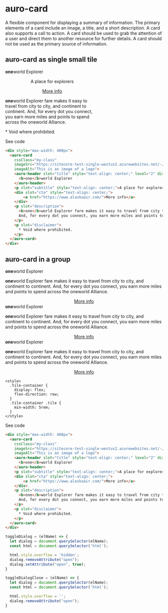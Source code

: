 # auro-card

A flexible component for displaying a summary of information.  The primary elements of a card include an image, a title,
and a short description.  A card also supports a call to action.  A card should be used to grab the attention of a user
and direct them to another resource for further details.  A card should not be used as the primary source of
information.

## auro-card as single small tile

<div style="max-width: 300px" class="exampleWrapper">
    <auro-card
      cssClass="my-class"
      imageSrc="https://sitecore-test-single-westus2.azurewebsites.net/-/media/Images/pages/examples/blue.png"
      imageAlt="This is an image of a logo">
      <auro-header slot="title" style="text-align: center;" level="2" display="600">
        <b>one</b>world Explorer
      </auro-header>
      <p slot="subtitle" style="text-align: center;">A place for explorers</p>
      <div slot="cta" style="text-align: center;">
          <a href="https://www.alaskaair.com/">More info</a>
      </div>
      <p slot="description">
        <b>one</b>world Explorer fare makes it easy to travel from city to city, and continent to continent.
        And, for every dot you connect, you earn more miles and points to spend across the oneworld Alliance.
      </p>
      <p slot="disclaimer">
        * Void where prohibited.
      </p>
    </auro-card>
</div>
  
<auro-accordion lowProfile justifyRight>
<span slot="trigger">See code</span>

```html
<div style="max-width: 400px">
  <auro-card
    cssClass="my-class"
    imageSrc="https://sitecore-test-single-westus2.azurewebsites.net/-/media/Images/pages/examples/blue.png"
    imageAlt="This is an image of a logo">
    <auro-header slot="title" style="text-align: center;" level="2" display="600">
      <b>one</b>world Explorer
    </auro-header>
    <p slot="subtitle" style="text-align: center;">A place for explorers</p>
    <div slot="cta" style="text-align: center;">
        <a href="https://www.alaskaair.com/">More info</a>
    </div>
    <p slot="description">
      <b>one</b>world Explorer fare makes it easy to travel from city to city, and continent to continent.
      And, for every dot you connect, you earn more miles and points to spend across the oneworld Alliance.
    </p>
    <p slot="disclaimer">
      * Void where prohibited.
    </p>
  </auro-card>
</div>
```

</auro-accordion>

## auro-card in a group

<div class="exampleWrapper tile-container">
    <auro-card
      cssClass="tile"
      imageSrc="https://sitecore-test-single-westus2.azurewebsites.net/-/media/Images/pages/examples/blue.png"
      imageAlt="This is an image of a logo">
      <auro-header slot="title" style="text-align: center;" level="2" display="600">
        <b>one</b>world Explorer
      </auro-header>
      <p slot="description">
        <b>one</b>world Explorer fare makes it easy to travel from city to city, and continent to continent.
        And, for every dot you connect, you earn more miles and points to spend across the oneworld Alliance.
      </p>
      <div slot="cta" style="text-align: center;">
          <a href="https://www.alaskaair.com/">More info</a>
      </div>
    </auro-card>
    <auro-card
      cssClass="tile"
      imageSrc="https://sitecore-test-single-westus2.azurewebsites.net/-/media/Images/pages/examples/green.png"
      imageAlt="This is an image of a logo">
      <auro-header slot="title" style="text-align: center;" level="2" display="600">
        <b>one</b>world Explorer
      </auro-header>
      <p slot="description">
        <b>one</b>world Explorer fare makes it easy to travel from city to city, and continent to continent.
        And, for every dot you connect, you earn more miles and points to spend across the oneworld Alliance.
      </p>
      <div slot="cta" style="text-align: center;">
          <a href="https://www.alaskaair.com/">More info</a>
      </div>
    </auro-card>
    <auro-card
      cssClass="tile"
      imageSrc="https://sitecore-test-single-westus2.azurewebsites.net/-/media/Images/pages/examples/pink.png"
      imageAlt="This is an image of a logo">
      <auro-header slot="title" style="text-align: center;" level="2" display="600">
        <b>one</b>world Explorer
      </auro-header>
      <p slot="description">
        <b>one</b>world Explorer fare makes it easy to travel from city to city, and continent to continent.
        And, for every dot you connect, you earn more miles and points to spend across the oneworld Alliance.
      </p>
      <div slot="cta" style="text-align: center;">
          <a href="https://www.alaskaair.com/">More info</a>
      </div>
    </auro-card>
    
    <style>
      .tile-container {
        display: flex;
        flex-direction: row;
      }
      .tile-container .tile {
        min-width: 5rem;
      }
    </style>
</div>
  
<auro-accordion lowProfile justifyRight>
<span slot="trigger">See code</span>

```html
<div style="max-width: 400px">
  <auro-card
    cssClass="my-class"
    imageSrc="https://sitecore-test-single-westus2.azurewebsites.net/-/media/Images/pages/examples/blue.png"
    imageAlt="This is an image of a logo">
    <auro-header slot="title" style="text-align: center;" level="2" display="600">
      <b>one</b>world Explorer
    </auro-header>
    <p slot="subtitle" style="text-align: center;">A place for explorers</p>
    <div slot="cta" style="text-align: center;">
        <a href="https://www.alaskaair.com/">More info</a>
    </div>
    <p slot="description">
      <b>one</b>world Explorer fare makes it easy to travel from city to city, and continent to continent.
      And, for every dot you connect, you earn more miles and points to spend across the oneworld Alliance.
    </p>
    <p slot="disclaimer">
      * Void where prohibited.
    </p>
  </auro-card>
</div>
```

</auro-accordion>

```javascript
toggleDialog = (elName) => {
  let dialog = document.querySelector(elName);
  const html = document.querySelector('html');

  html.style.overflow = 'hidden';
  dialog.removeAttribute("open");
  dialog.setAttribute("open", true);
}

toggleDialogClose = (elName) => {
  let dialog = document.querySelector(elName);
  const html = document.querySelector('html');

  html.style.overflow = '';
  dialog.removeAttribute("open");
}
```

